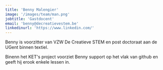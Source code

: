 ```yaml
---
title: 'Benny Malengier'
image: '/images/team/man.png'
jobtitle: 'Gastdocent'
email: 'benny@decreatievestem.be'
linkedinurl: 'https://www.linkedin.com/'
---
```


Benny is voorzitter van VZW De Creatieve STEM en post doctoraat aan de UGent binnen textiel. 

Binenn het KET's project voorziet Benny support op het vlak van github en geeft hij erook enkele lessen in. 